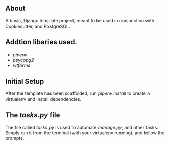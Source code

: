 
## About

A basic, Django template project, meant to be used in conjunction with Cookiecutter, and PostgreSQL.

## Addtion libaries used.

* *pipenv*
* *psycopg2*
* *wtforms*

## Initial Setup

After the template has been scaffolded, run *pipenv install* to create a virtualenv and install dependencies.

## The *tasks.py* file

The file called *tasks.py* is used to automate *manage.py*, and other tasks. Simply run it from the terminal (with your virtualenv running), and follow the prompts. 
